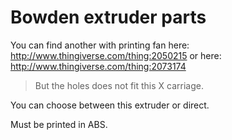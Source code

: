 # Bowden extruder parts

You can find another with printing fan here:
http://www.thingiverse.com/thing:2050215
or here:
http://www.thingiverse.com/thing:2073174

> But the holes does not fit this X carriage.

You can choose between this extruder or direct.

Must be printed in ABS.
